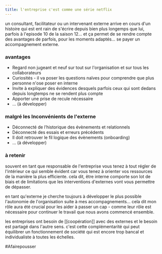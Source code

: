 ```yaml
---
title: l'entreprise c'est comme une série netflix
---
```

un consultant, facilitateur ou un intervenant externe arrive en cours d'un histoire qui est ent rain de s'écrire depuis bien plus longemps que lui, parfois à l'episode 10 de la saison 12... et ça permet de se rendre compte des avantages de parfois, pour les moments adaptés... se payer un accompagnement externe.

### avantages

- Regard non jugeant et neuf sur tout sur l'organisation et sur tous les collaborateurs
- Curiosités - il va poser les questions naïves pour comprendre que plus personne n'ose poser en interne
- Invite à expliquer des évidences desquels parfois ceux qui sont dedans depuis longtemps ne se rendent plus compte
- Apporter une prise de recule nécessaire
- … (à développer)

### malgré les Inconvénients de l'externe

- Déconnecté de l’historique des évènements et relationnels
- Déconnecté des essais et erreurs précédents
- Il doit retrouver le fil logique des évènements (onboarding)
- … (à développer)

### à retenir

souvent en tant que responsable de l'entreprise vous tenez à tout régler de l'intérieur ce qui semble évident car vous tenez à orienter vos ressources de la manière la plus efficiente. cela dit, être interne comporte son lot de biais et de limitations que les interventions d'externes vont vous permettre de dépasser.

en tant qu'externe je cherche toujours à développer le plus possible l'autonomie de l'organisation suite à mes accompagnements... cela dit mon rôle aura été crucial pour les aider à passer un cap - comme leur rôle est nécessaire pour continuer le travail que nous avons commencé ensemble.

les entreprises ont besoin de [[coopération]] avec des externes et le besoin est partagé dans l'autre sens. c'est cette complémentarité qui peut équilibrer un fonctionnement de société qui est encore trop bancal et individualiste à toutes les échelles.

#Afairepousser 
